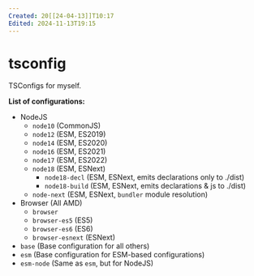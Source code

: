 ```yaml
---
Created: 20[[24-04-13]]T10:17
Edited: 2024-11-13T19:15
---
```

# tsconfig
TSConfigs for myself.

**List of configurations:**
* NodeJS
	* `node10` (CommonJS)
	* `node12` (ESM, ES2019)
	* `node14` (ESM, ES2020)
	* `node16` (ESM, ES2021)
	* `node17` (ESM, ES2022)
	* `node18` (ESM, ESNext)
    	* `node18-decl` (ESM, ESNext, emits declarations only to ./dist) 
    	* `node18-build` (ESM, ESNext, emits declarations & js to ./dist) 
	* `node-next` (ESM, ESNext, `bundler` module resolution)
* Browser (All AMD)
    * `browser`
    * `browser-es5` (ES5)
    * `browser-es6` (ES6)
	* `browser-esnext` (ESNext)
* `base` (Base configuration for all others)
* `esm` (Base configuration for ESM-based configurations)
* `esm-node` (Same as `esm`, but for NodeJS)